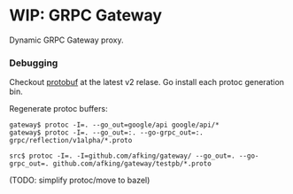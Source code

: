 WIP: GRPC Gateway
============

Dynamic GRPC Gateway proxy.


### Debugging

Checkout [protobuf](https://github.com/golang/protobuf) at the latest v2 relase.
Go install each protoc generation bin.

Regenerate protoc buffers:

```
gateway$ protoc -I=. --go_out=google/api google/api/*
gateway$ protoc -I=. --go_out=:. --go-grpc_out=:. grpc/reflection/v1alpha/*.proto

src$ protoc -I=. -I=github.com/afking/gateway/ --go_out=. --go-grpc_out=. github.com/afking/gateway/testpb/*.proto
```
(TODO: simplify protoc/move to bazel)
